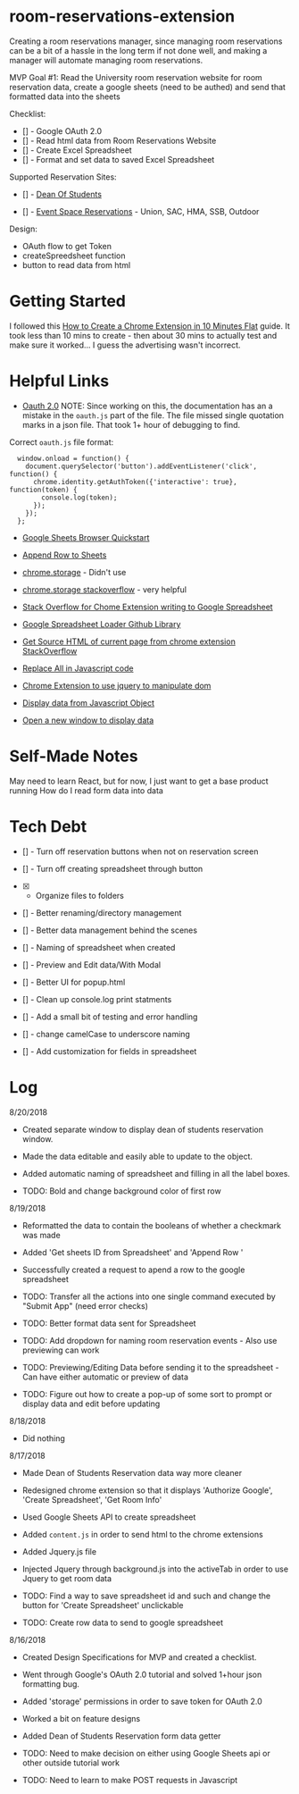 # room-reservations-extension

Creating a room reservations manager, since managing room reservations can be a bit of a hassle in the long term if not done well, and making a manager will automate managing room reservations.

MVP Goal #1:
Read the University room reservation website for room reservation data, create a google sheets (need to be authed) and send that formatted data into the sheets

Checklist:
- [] - Google OAuth 2.0
- [] - Read html data from Room Reservations Website
- [] - Create Excel Spreadsheet
- [] - Format and set data to saved Excel Spreadsheet

Supported Reservation Sites:
- [] - [Dean Of Students](https://deanofstudents.utexas.edu/secure/sa/roomapp.php)

- [] - [Event Space Reservations](https://ems.universityunions.utexas.edu/VirtualEms/) - Union, SAC, HMA, SSB, Outdoor

Design:
- OAuth flow to get Token
- createSpreedsheet function
- button to read data from html

# Getting Started

I followed this [How to Create a Chrome Extension in 10 Minutes Flat](https://www.sitepoint.com/create-chrome-extension-10-minutes-flat/) guide. It took less than 10 mins to create - then about 30 mins to actually test and make sure it worked... I guess the advertising wasn't incorrect.


# Helpful Links

- [Oauth 2.0](https://developer.chrome.com/extensions/tut_oauth)
NOTE: Since working on this, the documentation has an a mistake in the `oauth.js` part of the file. The file missed single quotation marks in a json file. That took 1+ hour of debugging to find.

Correct `oauth.js` file format:
```
  window.onload = function() {
    document.querySelector('button').addEventListener('click', function() {
      chrome.identity.getAuthToken({'interactive': true}, function(token) {
        console.log(token);
      });
    });
  };
```

- [Google Sheets Browser Quickstart](https://developers.google.com/sheets/api/quickstart/js)

- [Append Row to Sheets](https://developers.google.com/sheets/api/reference/rest/v4/spreadsheets/request#appendcellsrequest)

- [chrome.storage](https://developer.chrome.com/extensions/storage) - Didn't use

- [chrome.storage stackoverflow](https://stackoverflow.com/questions/5364062/how-can-i-save-information-locally-in-my-chrome-extension) - very helpful

- [Stack Overflow for Chome Extension writing to Google Spreadsheet](https://stackoverflow.com/questions/20450438/chrome-extension-writing-to-google-spreadsheet)

- [Google Spreadsheet Loader Github Library](https://github.com/vkadam/gsloader)

- [Get Source HTML of current page from chrome extension StackOverflow](
https://stackoverflow.com/questions/11684454/getting-the-source-html-of-the-current-page-from-chrome-extension)

- [Replace All in Javascript code](https://stackoverflow.com/questions/1144783/how-to-replace-all-occurrences-of-a-string-in-javascript)

- [Chrome Extension to use jquery to manipulate dom](https://carl-topham.com/theblog/post/creating-chrome-extension-uses-jquery-manipulate-dom-page/)

- [Display data from Javascript Object](https://www.w3schools.com/lib/w3.js)

- [Open a new window to display data](https://www.w3schools.com/jsref/met_win_open.asp)

# Self-Made Notes
May need to learn React, but for now, I just want to get a base product running
How do I read form data into data

# Tech Debt

- [] - Turn off reservation buttons when not on reservation screen

- [] - Turn off creating spreadsheet through button

- [X] - Organize files to folders

- [] - Better renaming/directory management

- [] - Better data management behind the scenes

- [] - Naming of spreadsheet when created

- [] - Preview and Edit data/With Modal

- [] - Better UI for popup.html

- [] - Clean up console.log print statments

- [] - Add a small bit of testing and error handling

- [] - change camelCase to underscore naming

- [] - Add customization for fields in spreadsheet

# Log

8/20/2018

- Created separate window to display dean of students reservation window.

- Made the data editable and easily able to update to the object.

- Added automatic naming of spreadsheet and filling in all the label boxes.

- TODO: Bold and change background color of first row

8/19/2018

- Reformatted the data to contain the booleans of whether a checkmark was made

- Added 'Get sheets ID from Spreadsheet' and 'Append Row '

- Successfully created a request to apend a row to the google spreadsheet

- TODO: Transfer all the actions into one single command executed by "Submit App" (need error checks)

- TODO: Better format data sent for Spreadsheet

- TODO: Add dropdown for naming room reservation events - Also use previewing can work

- TODO: Previewing/Editing Data before sending it to the spreadsheet - Can have either automatic or preview of data

- TODO: Figure out how to create a pop-up of some sort to prompt or display data and edit before updating

8/18/2018

- Did nothing

8/17/2018

- Made Dean of Students Reservation data way more cleaner

- Redesigned chrome extension so that it displays 'Authorize Google', 'Create Spreadsheet', 'Get Room Info'

- Used Google Sheets API to create spreadsheet

- Added `content.js` in order to send html to the chrome extensions

- Added Jquery.js file

- Injected Jquery through background.js into the activeTab in order to use Jquery to get room data

- TODO: Find a way to save spreadsheet id and such and change the button for 'Create Spreadsheet' unclickable

- TODO: Create row data to send to google spreadsheet

8/16/2018

- Created Design Specifications for MVP and created a checklist.

- Went through Google's OAuth 2.0 tutorial and solved 1+hour json formatting bug.

- Added 'storage' permissions in order to save token for OAuth 2.0

- Worked a bit on feature designs

- Added Dean of Students Reservation form data getter

- TODO: Need to make decision on either using Google Sheets api or other outside tutorial work

- TODO: Need to learn to make POST requests in Javascript


